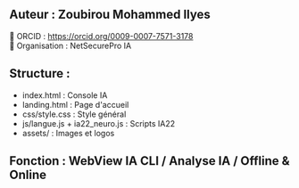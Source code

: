 ## Auteur : Zoubirou Mohammed Ilyes
🔗 ORCID : https://orcid.org/0009-0007-7571-3178  
🏢 Organisation : NetSecurePro IA

## Structure :
- index.html : Console IA
- landing.html : Page d'accueil
- css/style.css : Style général
- js/langue.js + ia22_neuro.js : Scripts IA22
- assets/ : Images et logos

## Fonction : WebView IA CLI / Analyse IA / Offline & Online
